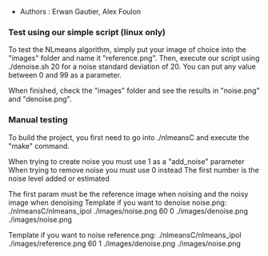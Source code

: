 * Authors : Erwan Gautier, Alex Foulon

### Test using our simple script (linux only)

To test the NLmeans algorithm, simply put your image of choice into the "images" folder and name it "reference.png". Then, execute our script using ./denoise.sh 20 for a noise standard deviation of 20. You can put any value between 0 and 99 as a parameter.

When finished, check the "images" folder and see the results in "noise.png" and "denoise.png".

### Manual testing

To build the project, you first need to go into ./nlmeansC and execute the "make" command.

When trying to create noise you must use 1 as a "add_noise" parameter
When trying to remove noise you must use 0 instead
The first number is the noise level added or estimated

The first param must be the reference image when noising and the noisy image when denoising
Template if you want to denoise noise.png:
./nlmeansC/nlmeans_ipol ./images/noise.png 60 0 ./images/denoise.png ./images/noise.png

Template if you want to noise reference.png:
./nlmeansC/nlmeans_ipol ./images/reference.png 60 1 ./images/denoise.png ./images/noise.png

